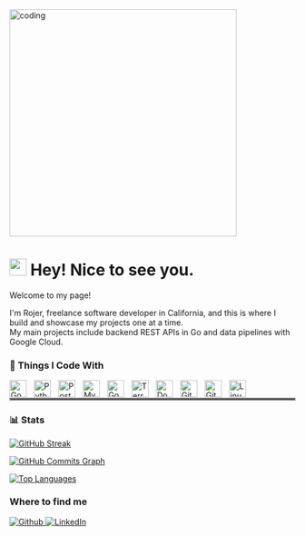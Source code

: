 <img alight="right" alt="coding" width="400" src="https://camo.githubusercontent.com/7de37139d0b4c1ce40865e799b446c0e963a3dd8fb68d239707237c40604fa3d/68747470733a2f2f63646e2e6472696262626c652e636f6d2f75736572732f3733303730332f73637265656e73686f74732f363538313234332f6176656e746f2e676966">

<h1><img src="https://emojis.slackmojis.com/emojis/images/1531849430/4246/blob-sunglasses.gif?1531849430" width="30"/> Hey! Nice to see you.</h1>
Welcome to my page! 

I'm Rojer, freelance software developer in California, and this is where I build and showcase my projects one at a time.<br> 
My main projects include backend REST APIs in Go and data pipelines with Google Cloud.



### 🧰 Things I Code With
<img align ="left" alt="Go" width="30px" style="padding-right:10px;" src="https://cdn.jsdelivr.net/gh/devicons/devicon@latest/icons/go/go-original-wordmark.svg" />
<img align ="left" alt="Python" width="30px" style="padding-right:10px;" img src="https://cdn.jsdelivr.net/gh/devicons/devicon@latest/icons/python/python-original.svg" />
<img align ="left" alt="Postgresql" width="30px" style="padding-right:10px;" img src="https://cdn.jsdelivr.net/gh/devicons/devicon@latest/icons/postgresql/postgresql-original.svg" />
<img align ="left" alt="Mysql" width="30px" style="padding-right:10px;" img src="https://cdn.jsdelivr.net/gh/devicons/devicon@latest/icons/mysql/mysql-original.svg" />
<img align ="left" alt="Google Cloud" width="30px" style="padding-right:10px;" img src="https://cdn.jsdelivr.net/gh/devicons/devicon@latest/icons/googlecloud/googlecloud-original.svg" />
<img align ="left" alt="Terraform" width="30px" style="padding-right:10px;" img src="https://cdn.jsdelivr.net/gh/devicons/devicon@latest/icons/terraform/terraform-original.svg" />
<img align ="left" alt="Docker" width="30px" style="padding-right:10px;" img src="https://cdn.jsdelivr.net/gh/devicons/devicon@latest/icons/docker/docker-original.svg" />
<img align ="left" alt="Git" width="30px" style="padding-right:10px;" img src="https://cdn.jsdelivr.net/gh/devicons/devicon@latest/icons/git/git-original.svg" />
<img align ="left" alt="Github" width="30px" style="padding-right:10px;" img src="https://cdn.jsdelivr.net/gh/devicons/devicon@latest/icons/github/github-original.svg" />
<img align ="left" alt="Linux" width="30px" style="padding-right:10px;" img src="https://cdn.jsdelivr.net/gh/devicons/devicon@latest/icons/linux/linux-original.svg" />
<br />

<hr style="border:2px solid gray">


### 📊 Stats
[![GitHub Streak](https://streak-stats.demolab.com?user=rojerdu-dev&theme=gruvbox&date_format=%5BY%20%5DM%20j)](https://git.io/streak-stats)

<a href="http://www.github.com/rojerdu-dev"><img src="https://github-readme-activity-graph.cyclic.app/graph?username=rojerdu-dev&bg_color=1c1917&color=ffffff&line=0891b2&point=ffffff&area_color=1c1917&area=true&hide_border=true&custom_title=GitHub%20Commits%20Graph" alt="GitHub Commits Graph" /></a>

<a href="https://github.com/rojerdu-dev" align="left"><img src="https://github-readme-stats.vercel.app/api/top-langs/?username=rojerdu-dev&langs_count=10&title_color=ffffff&text_color=ffffff&icon_color=0891b2&bg_color=1c1917&hide_border=true&locale=en&custom_title=Top%20%Languages" alt="Top Languages" /></a>

<h3>Where to find me</h3>
<p>
  <a href="https://github.com/rojerdu-dev" target="_blank">
    <img alt="Github" src="https://img.shields.io/badge/GitHub-%2312100E.svg?&style=for-the-badge&logo=Github&logoColor=white" />
  </a>
  <a href="https://www.linkedin.com/in/rojerdu" target="_blank">
    <img alt="LinkedIn" src="https://img.shields.io/badge/linkedin-%230077B5.svg?&style=for-the-badge&logo=linkedin&logoColor=white" />
  </a>
</p>

          




          
          

          


        
          


          
          
          
